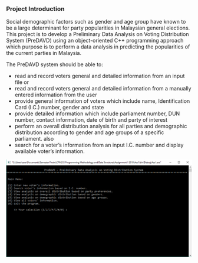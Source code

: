 ### Project Introduction

Social demographic factors such as gender and age group have known to be a large determinant for party popularities in Malaysian general elections. This project is to develop a Preliminary Data Analysis on Voting Distribution System (PreDAVD) using an object-oriented C++ programming approach which purpose is to perform a data analysis in predicting the popularities of the current parties in Malaysia. 

The PreDAVD system should be able to: 
- read and record voters general and detailed information from an input file or
- read and record  voters general and detailed information from a manually entered information from the user
- provide general information of voters which include name, Identification Card (I.C.) number, gender and state
- provide detailed information which include parliament number, DUN number, contact information, date of birth and party of interest
- perform an overall distribution analysis for all parties and demographic distribution according to gender and age groups of a specific parliament. also 
- search for a voter’s information from an input I.C. number and display available voter’s information.

![image](https://raw.githubusercontent.com/noorameera26/Malaysian-Party-Voting-Distribution-System/main/PreDAVD-mainpage.png)
